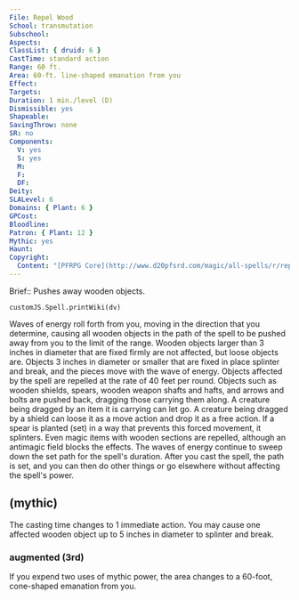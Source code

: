 ```yaml
---
File: Repel Wood
School: transmutation
Subschool: 
Aspects: 
ClassList: { druid: 6 }
CastTime: standard action
Range: 60 ft.
Area: 60-ft. line-shaped emanation from you
Effect: 
Targets: 
Duration: 1 min./level (D)
Dismissible: yes
Shapeable: 
SavingThrow: none
SR: no
Components:
  V: yes
  S: yes
  M: 
  F: 
  DF: 
Deity: 
SLALevel: 6
Domains: { Plant: 6 }
GPCost: 
Bloodline: 
Patron: { Plant: 12 }
Mythic: yes
Haunt: 
Copyright:
  Content: "[PFRPG Core](http://www.d20pfsrd.com/magic/all-spells/r/repel-wood)"
---
```

Brief:: Pushes away wooden objects.

```dataviewjs
customJS.Spell.printWiki(dv)
```

Waves of energy roll forth from you, moving in the direction that you determine, causing all wooden objects in the path of the spell to be pushed away from you to the limit of the range. Wooden objects larger than 3 inches in diameter that are fixed firmly are not affected, but loose objects are. Objects 3 inches in diameter or smaller that are fixed in place splinter and break, and the pieces move with the wave of energy. Objects affected by the spell are repelled at the rate of 40 feet per round.  Objects such as wooden shields, spears, wooden weapon shafts and hafts, and arrows and bolts are pushed back, dragging those carrying them along. A creature being dragged by an item it is carrying can let go. A creature being dragged by a shield can loose it as a move action and drop it as a free action. If a spear is planted (set) in a way that prevents this forced movement, it splinters.  Even magic items with wooden sections are repelled, although an antimagic field blocks the effects.  The waves of energy continue to sweep down the set path for the spell's duration. After you cast the spell, the path is set, and you can then do other things or go elsewhere without affecting the spell's power.


## (mythic)

The casting time changes to 1 immediate action. You may cause one affected wooden object up to 5 inches in diameter to splinter and break.


### augmented (3rd)

If you expend two uses of mythic power, the area changes to a 60-foot, cone-shaped emanation from you.

